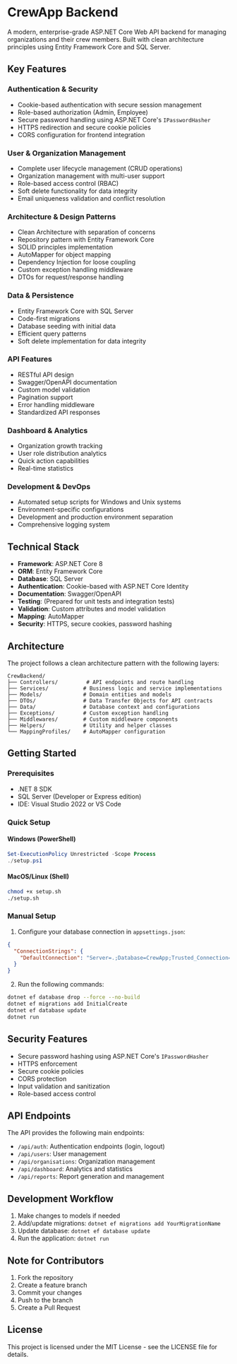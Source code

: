 # CrewApp Backend

A modern, enterprise-grade ASP.NET Core Web API backend for managing organizations and their crew members. Built with clean architecture principles using Entity Framework Core and SQL Server.

## Key Features

### Authentication & Security
- Cookie-based authentication with secure session management
- Role-based authorization (Admin, Employee)
- Secure password handling using ASP.NET Core's `IPasswordHasher`
- HTTPS redirection and secure cookie policies
- CORS configuration for frontend integration

### User & Organization Management
- Complete user lifecycle management (CRUD operations)
- Organization management with multi-user support
- Role-based access control (RBAC)
- Soft delete functionality for data integrity
- Email uniqueness validation and conflict resolution

### Architecture & Design Patterns
- Clean Architecture with separation of concerns
- Repository pattern with Entity Framework Core
- SOLID principles implementation
- AutoMapper for object mapping
- Dependency Injection for loose coupling
- Custom exception handling middleware
- DTOs for request/response handling

### Data & Persistence
- Entity Framework Core with SQL Server
- Code-first migrations
- Database seeding with initial data
- Efficient query patterns
- Soft delete implementation for data integrity

### API Features
- RESTful API design
- Swagger/OpenAPI documentation
- Custom model validation
- Pagination support
- Error handling middleware
- Standardized API responses

### Dashboard & Analytics
- Organization growth tracking
- User role distribution analytics
- Quick action capabilities
- Real-time statistics

### Development & DevOps
- Automated setup scripts for Windows and Unix systems
- Environment-specific configurations
- Development and production environment separation
- Comprehensive logging system

## Technical Stack

- **Framework**: ASP.NET Core 8
- **ORM**: Entity Framework Core
- **Database**: SQL Server
- **Authentication**: Cookie-based with ASP.NET Core Identity
- **Documentation**: Swagger/OpenAPI
- **Testing**: (Prepared for unit tests and integration tests)
- **Validation**: Custom attributes and model validation
- **Mapping**: AutoMapper
- **Security**: HTTPS, secure cookies, password hashing

## Architecture

The project follows a clean architecture pattern with the following layers:

```
CrewBackend/
├── Controllers/         # API endpoints and route handling
├── Services/           # Business logic and service implementations
├── Models/             # Domain entities and models
├── DTOs/               # Data Transfer Objects for API contracts
├── Data/               # Database context and configurations
├── Exceptions/         # Custom exception handling
├── Middlewares/        # Custom middleware components
├── Helpers/            # Utility and helper classes
└── MappingProfiles/    # AutoMapper configuration
```

## Getting Started

### Prerequisites

- .NET 8 SDK
- SQL Server (Developer or Express edition)
- IDE: Visual Studio 2022 or VS Code

### Quick Setup

#### Windows (PowerShell)

```powershell
Set-ExecutionPolicy Unrestricted -Scope Process
./setup.ps1
```

#### MacOS/Linux (Shell)

```bash
chmod +x setup.sh
./setup.sh
```

### Manual Setup

1. Configure your database connection in `appsettings.json`:
```json
{
  "ConnectionStrings": {
    "DefaultConnection": "Server=.;Database=CrewApp;Trusted_Connection=True;MultipleActiveResultSets=true"
  }
}
```

2. Run the following commands:
```bash
dotnet ef database drop --force --no-build
dotnet ef migrations add InitialCreate
dotnet ef database update
dotnet run
```

## Security Features

- Secure password hashing using ASP.NET Core's `IPasswordHasher`
- HTTPS enforcement
- Secure cookie policies
- CORS protection
- Input validation and sanitization
- Role-based access control

## API Endpoints

The API provides the following main endpoints:

- `/api/auth`: Authentication endpoints (login, logout)
- `/api/users`: User management
- `/api/organisations`: Organization management
- `/api/dashboard`: Analytics and statistics
- `/api/reports`: Report generation and management

## Development Workflow

1. Make changes to models if needed
2. Add/update migrations: `dotnet ef migrations add YourMigrationName`
3. Update database: `dotnet ef database update`
4. Run the application: `dotnet run`

## Note for Contributors

1. Fork the repository
2. Create a feature branch
3. Commit your changes
4. Push to the branch
5. Create a Pull Request

## License

This project is licensed under the MIT License - see the LICENSE file for details.